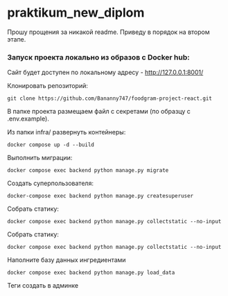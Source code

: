# praktikum_new_diplom

Прошу прощения за никакой readme. Приведу в порядок на втором этапе. 

### Запуск проекта локально из образов с Docker hub:

Сайт будет доступен по локальному адресу - http://127.0.0.1:8001/

Клонировать репозиторий:
```
git clone https://github.com/Bananny747/foodgram-project-react.git
```

В папкe проекта размещаем файл с секретами (по образцу с .env.example).

Из папки infra/ развернуть контейнеры:

```
docker compose up -d --build
```

Выполнить миграции:

```
docker compose exec backend python manage.py migrate
```

Создать суперпользователя:

```
docker-compose exec backend python manage.py createsuperuser
```

Собрать статику:

```
docker compose exec backend python manage.py collectstatic --no-input
```

Собрать статику:

```
docker compose exec backend python manage.py collectstatic --no-input
```

Наполните базу данных ингредиентами

```
docker compose exec backend python manage.py load_data
```

Теги создать в админке
